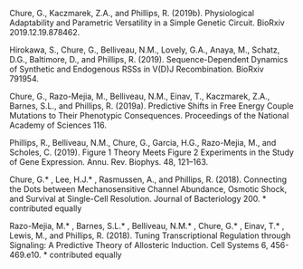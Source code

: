 Chure, G., Kaczmarek, Z.A., and Phillips, R. (2019b). Physiological Adaptability
and Parametric Versatility in a Simple Genetic Circuit. BioRxiv 2019.12.19.878462.


Hirokawa, S., Chure, G., Belliveau, N.M., Lovely, G.A., Anaya, M., Schatz, D.G.,
Baltimore, D., and Phillips, R. (2019). Sequence-Dependent Dynamics of Synthetic
and Endogenous RSSs in V(D)J Recombination. BioRxiv 791954.


Chure, G., Razo-Mejia, M., Belliveau, N.M., Einav, T., Kaczmarek, Z.A., Barnes,
S.L., and Phillips, R. (2019a). Predictive Shifts in Free Energy Couple
Mutations to Their Phenotypic Consequences. Proceedings of the National Academy
of Sciences 116.


Phillips, R., Belliveau, N.M., Chure, G., Garcia, H.G., Razo-Mejia, M., and
Scholes, C. (2019). Figure 1 Theory Meets Figure 2 Experiments in the Study of
Gene Expression. Annu. Rev. Biophys. 48, 121–163.


Chure, G.* , Lee, H.J.* , Rasmussen, A., and Phillips, R. (2018). Connecting the
Dots between Mechanosensitive Channel Abundance, Osmotic Shock, and Survival
at Single-Cell Resolution. Journal of Bacteriology 200. * contributed equally

Razo-Mejia, M.* , Barnes, S.L.* , Belliveau, N.M.* ,
Chure, G.* , Einav, T.* , Lewis, M., and Phillips, R.
(2018). Tuning Transcriptional Regulation through Signaling: A Predictive
Theory of Allosteric Induction. Cell Systems 6, 456-469.e10. * contributed
equally
